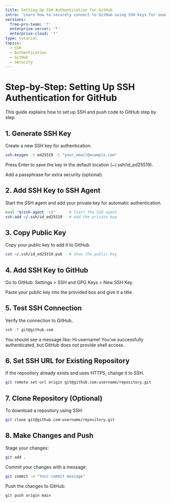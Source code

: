 ```yaml
---
title: Setting Up SSH Authentication for GitHub
intro: 'Learn how to securely connect to GitHub using SSH keys for seamless repository access and code pushing'
versions:
  free-pro-team: '*'
  enterprise-server: '*'
  enterprise-cloud: '*'
type: tutorial
topics:
  - SSH
  - Authentication
  - GitHub
  - Security
---
```


# Step-by-Step: Setting Up SSH Authentication for GitHub

This guide explains how to set up SSH and push code to GitHub step by step.

## 1. Generate SSH Key

Create a new SSH key for authentication.

```bash
ssh-keygen -t ed25519 -C "your_email@example.com"
```

Press Enter to save the key in the default location (~/.ssh/id_ed25519).

Add a passphrase for extra security (optional).

## 2. Add SSH Key to SSH Agent

Start the SSH agent and add your private key for automatic authentication.

```bash
eval "$(ssh-agent -s)"      # Start the SSH agent
ssh-add ~/.ssh/id_ed25519   # Add the private key
```

## 3. Copy Public Key

Copy your public key to add it to GitHub.

```bash
cat ~/.ssh/id_ed25519.pub   # Show the public key
```

## 4. Add SSH Key to GitHub

Go to GitHub: Settings > SSH and GPG Keys > New SSH Key.

Paste your public key into the provided box and give it a title.

## 5. Test SSH Connection

Verify the connection to GitHub.

```bash
ssh -T git@github.com
```

You should see a message like: Hi username! You've successfully authenticated, but GitHub does not provide shell access.

## 6. Set SSH URL for Existing Repository

If the repository already exists and uses HTTPS, change it to SSH.

```bash
git remote set-url origin git@github.com:username/repository.git
```

## 7. Clone Repository (Optional)

To download a repository using SSH:

```bash
git clone git@github.com:username/repository.git
```

## 8. Make Changes and Push

Stage your changes:

```bash
git add .
```

Commit your changes with a message:

```bash
git commit -m "Your commit message"
```

Push the changes to GitHub:

```bash
git push origin main
```